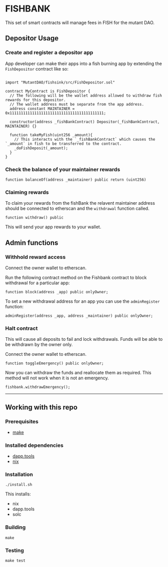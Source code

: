 # FISHBANK

This set of smart contracts will manage fees in FISH for the mutant DAO.  

## Depositor Usage

### Create and register a depositor app

App developer can make their apps into a fish burning app by extending the `FishDepositor` contract like so:

```solidity

import "MutantDAO/fishsink/src/FishDepositor.sol"

contract MyContract is FishDepositor {
  // The following will be the wallet address allowed to withdraw fish rewards for this depositor.
  // The wallet address must be separate from the app address.
  address constant MAINTAINER = 0x111111111111111111111111111111111111111111; 

  constructor(address _fishBankContract) Depositor(_fishBankContract, MAINTAINER) {}

  function takeMyFish(uint256 _amount){
    // This interacts with the `_fishBankContract` which causes the `_amount` in fish to be transferred to the contract.
    _doFishDeposit(_amount);
  }
}

```

### Check the balance of your maintainer rewards

```solidity
function balanceOf(address _maintainer) public return (uint256)
```

### Claiming rewards

To claim your rewards from the fishBank the relavent maintainer address should be connected to etherscan and the `withdrawal` function called. 

```solidity
function withdraw() public
```

This will send your app rewards to your wallet.


## Admin functions

### Withhold reward access

Connect the owner wallet to etherscan.

Run the following contract method on the Fishbank contract to block withdrawal for a particular app:

```solidity
function block(address _app) public onlyOwner;
```

To set a new withdrawal address for an app you can use the `adminRegister` function:

```solidity
adminRegister(address _app, address _maintainer) public onlyOwner;
```

### Halt contract

This will cause all deposits to fail and lock withdrawals. Funds will be able to be withdrawn by the owner only.


Connect the owner wallet to etherscan.


```solidity
function toggleEmergency() public onlyOwner;
```

Now you can withdraw the funds and reallocate them as required. This method will not work when it is not an emergency.

```solidity
fishbank.withdrawEmergency();
```

---

## Working with this repo

### Prerequisites

- [make](https://www.gnu.org/software/make/)

### Installed dependencies

- [dapp.tools](https://github.com/dapphub/dapptools)
- [nix](https://nixos.org)

### Installation

```
./install.sh
```

This installs:

- nix
- dapp.tools
- solc

### Building

```
make
```

### Testing

```
make test
```

